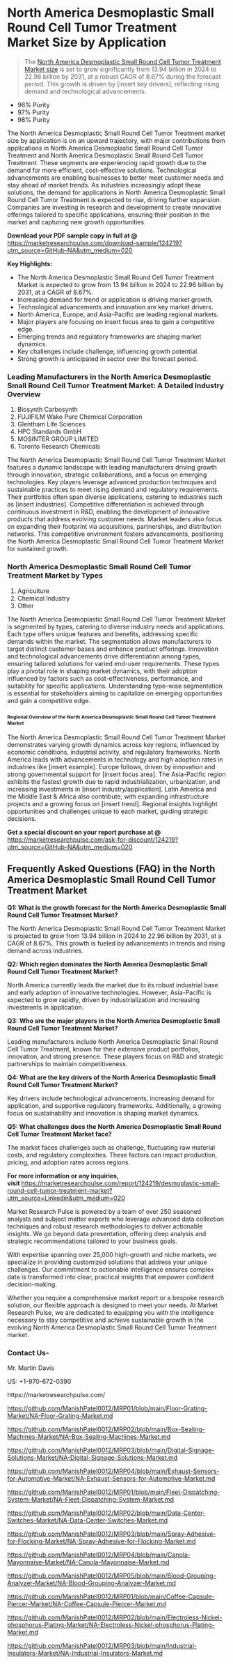 <h1>North America Desmoplastic Small Round Cell Tumor Treatment Market&nbsp;Size by Application</h1><blockquote><p>The <a href="https://marketresearchpulse.com/download-sample/124219?utm_source=GitHub-NA&amp;utm_medium=020">North America Desmoplastic Small Round Cell Tumor Treatment Market size</a> is set to grow significantly from 13.94 billion in 2024 to 22.96 billion by 2031, at a robust CAGR of 8.67% during the forecast period. This growth is driven by [insert key drivers], reflecting rising demand and technological advancements.</p></blockquote><ul><li>96% Purity<li> 97% Purity<li> 98% Purity</li></ul><p>The North America Desmoplastic Small Round Cell Tumor Treatment market size by application is on an upward trajectory, with major contributions from applications in North America Desmoplastic Small Round Cell Tumor Treatment and North America Desmoplastic Small Round Cell Tumor Treatment. These segments are experiencing rapid growth due to the demand for more efficient, cost-effective solutions. Technological advancements are enabling businesses to better meet customer needs and stay ahead of market trends. As industries increasingly adopt these solutions, the demand for applications in North America Desmoplastic Small Round Cell Tumor Treatment is expected to rise, driving further expansion. Companies are investing in research and development to create innovative offerings tailored to specific applications, ensuring their position in the market and capturing new growth opportunities.</p><p><strong>Download your PDF sample copy in full at @ </strong><a href="https://marketresearchpulse.com/download-sample/124219?utm_source=GitHub-NA&amp;utm_medium=020">https://marketresearchpulse.com/download-sample/124219?utm_source=GitHub-NA&amp;utm_medium=020</a></p><p><strong>Key Highlights: </strong></p><ul><li>The North America Desmoplastic Small Round Cell Tumor Treatment Market is expected to grow from 13.94 billion in 2024 to 22.96 billion by 2031, at a CAGR of 8.67%.</li><li>Increasing demand for trend or application is driving market growth.</li><li>Technological advancements and innovation are key market drivers.</li><li>North America, Europe, and Asia-Pacific are leading regional markets.</li><li>Major players are focusing on insert focus area to gain a competitive edge.</li><li>Emerging trends and regulatory frameworks are shaping market dynamics.</li><li>Key challenges include challenge, influencing growth potential.</li><li>Strong growth is anticipated in sector over the forecast period.</li></ul><h3>Leading Manufacturers in the North America Desmoplastic Small Round Cell Tumor Treatment Market: A Detailed Industry Overview</h3><ol><li>Biosynth Carbosynth</li><li>FUJIFILM Wako Pure Chemical Corporation</li><li>Glentham Life Sciences</li><li>HPC Standards GmbH</li><li>MOSINTER GROUP LIMITED</li><li>Toronto Research Chemicals</li></ol><div class="flex max-w-full flex-col flex-grow"><div class="min-h-8 text-message flex w-full flex-col items-end gap-2 whitespace-normal break-words [.text-message+&amp;]:mt-5" dir="auto" data-message-author-role="assistant" data-message-id="fd8432e4-4910-450d-b182-61b7bfb0a01f" data-message-model-slug="gpt-4o"><div class="flex w-full flex-col gap-1 empty:hidden first:pt-[3px]"><div class="markdown prose w-full break-words dark:prose-invert light"><p>The North America Desmoplastic Small Round Cell Tumor Treatment Market features a dynamic landscape with leading manufacturers driving growth through innovation, strategic collaborations, and a focus on emerging technologies. Key players leverage advanced production techniques and sustainable practices to meet rising demand and regulatory requirements. Their portfolios often span diverse applications, catering to industries such as [insert industries]. Competitive differentiation is achieved through continuous investment in R&amp;D, enabling the development of innovative products that address evolving customer needs. Market leaders also focus on expanding their footprint via acquisitions, partnerships, and distribution networks. This competitive environment fosters advancements, positioning the North America Desmoplastic Small Round Cell Tumor Treatment Market for sustained growth.</p></div></div></div></div><h3>North America Desmoplastic Small Round Cell Tumor Treatment Market by Types</h3><ol><li>Agriculture<li> Chemical Industry<li> Other</li></ol><div class="flex max-w-full flex-col flex-grow"><div class="min-h-8 text-message flex w-full flex-col items-end gap-2 whitespace-normal break-words [.text-message+&amp;]:mt-5" dir="auto" data-message-author-role="assistant" data-message-id="084470be-0bb7-4664-bddf-5156b4f41249" data-message-model-slug="gpt-4o-mini"><div class="flex w-full flex-col gap-1 empty:hidden first:pt-[3px]"><div class="markdown prose w-full break-words dark:prose-invert light"><p>The North America Desmoplastic Small Round Cell Tumor Treatment Market is segmented by types, catering to diverse industry needs and applications. Each type offers unique features and benefits, addressing specific demands within the market. The segmentation allows manufacturers to target distinct customer bases and enhance product offerings. Innovation and technological advancements drive differentiation among types, ensuring tailored solutions for varied end-user requirements. These types play a pivotal role in shaping market dynamics, with their adoption influenced by factors such as cost-effectiveness, performance, and suitability for specific applications. Understanding type-wise segmentation is essential for stakeholders aiming to capitalize on emerging opportunities and gain a competitive edge.</p></div></div></div></div><h3><span style="font-size: 11px;">Regional Overview of the North America Desmoplastic Small Round Cell Tumor Treatment Market</span></h3><div class="flex max-w-full flex-col flex-grow"><div class="min-h-8 text-message flex w-full flex-col items-end gap-2 whitespace-normal break-words [.text-message+&amp;]:mt-5" dir="auto" data-message-author-role="assistant" data-message-id="e9038762-ce64-4e30-91c9-9bd413514231" data-message-model-slug="gpt-4o-mini"><div class="flex w-full flex-col gap-1 empty:hidden first:pt-[3px]"><div class="markdown prose w-full break-words dark:prose-invert light"><p>The North America Desmoplastic Small Round Cell Tumor Treatment Market demonstrates varying growth dynamics across key regions, influenced by economic conditions, industrial activity, and regulatory frameworks. North America leads with advancements in technology and high adoption rates in industries like [insert example]. Europe follows, driven by innovation and strong governmental support for [insert focus area]. The Asia-Pacific region exhibits the fastest growth due to rapid industrialization, urbanization, and increasing investments in [insert industry/application]. Latin America and the Middle East &amp; Africa also contribute, with expanding infrastructure projects and a growing focus on [insert trend]. Regional insights highlight opportunities and challenges unique to each market, guiding strategic decisions.</p></div></div></div></div><p><strong>Get a special discount on your report purchase at @ </strong><a href="https://marketresearchpulse.com/ask-for-discount/124219?utm_source=GitHub-NA&amp;utm_medium=020">https://marketresearchpulse.com/ask-for-discount/124219?utm_source=GitHub-NA&amp;utm_medium=020</a></p><h2>Frequently Asked Questions (FAQ) in the North America Desmoplastic Small Round Cell Tumor Treatment Market</h2><p><strong>Q1: What is the growth forecast for the North America Desmoplastic Small Round Cell Tumor Treatment Market?</strong></p><p>The North America Desmoplastic Small Round Cell Tumor Treatment Market is projected to grow from 13.94 billion in 2024 to 22.96 billion by 2031, at a CAGR of 8.67%. This growth is fueled by advancements in trends and rising demand across industries.</p><p><strong>Q2: Which region dominates the North America Desmoplastic Small Round Cell Tumor Treatment Market?</strong></p><p>North America currently leads the market due to its robust industrial base and early adoption of innovative technologies. However, Asia-Pacific is expected to grow rapidly, driven by industrialization and increasing investments in application.</p><p><strong>Q3: Who are the major players in the North America Desmoplastic Small Round Cell Tumor Treatment Market?</strong></p><p>Leading manufacturers include North America Desmoplastic Small Round Cell Tumor Treatment, known for their extensive product portfolios, innovation, and strong presence. These players focus on R&amp;D and strategic partnerships to maintain competitiveness.</p><p><strong>Q4: What are the key drivers of the North America Desmoplastic Small Round Cell Tumor Treatment Market?</strong></p><p>Key drivers include technological advancements, increasing demand for application, and supportive regulatory frameworks. Additionally, a growing focus on sustainability and innovation is shaping market dynamics.</p><p><strong>Q5: What challenges does the North America Desmoplastic Small Round Cell Tumor Treatment Market face?</strong></p><p>The market faces challenges such as challenge, fluctuating raw material costs, and regulatory complexities. These factors can impact production, pricing, and adoption rates across regions.</p><p><strong>For more information or any inquiries, visit&nbsp;</strong><a href="https://marketresearchpulse.com/report/124219/desmoplastic-small-round-cell-tumor-treatment-market?utm_source=Linkedin&utm_medium=020">https://marketresearchpulse.com/report/124219/desmoplastic-small-round-cell-tumor-treatment-market?utm_source=Linkedin&utm_medium=020</a></p><p>Market Research Pulse is powered by a team of over 250 seasoned analysts and subject matter experts who leverage advanced data collection techniques and robust research methodologies to deliver actionable insights. We go beyond data presentation, offering deep analysis and strategic recommendations tailored to your business goals.</p><p>With expertise spanning over 25,000 high-growth and niche markets, we specialize in providing customized solutions that address your unique challenges. Our commitment to actionable intelligence ensures complex data is transformed into clear, practical insights that empower confident decision-making.</p><p>Whether you require a comprehensive market report or a bespoke research solution, our flexible approach is designed to meet your needs. At Market Research Pulse, we are dedicated to equipping you with the intelligence necessary to stay competitive and achieve sustainable growth in the evolving North America Desmoplastic Small Round Cell Tumor Treatment market.</p><h3><strong>Contact Us-</strong></h3><p>Mr. Martin Davis</p><p>US: +1-970-672-0390</p><p>https://marketresearchpulse.com/</p><p><a href="https://github.com/ManishPatel0012/MRP01/blob/main/Floor-Grating-Market/NA-Floor-Grating-Market.md">https://github.com/ManishPatel0012/MRP01/blob/main/Floor-Grating-Market/NA-Floor-Grating-Market.md</a></p><p><a href="https://github.com/ManishPatel0012/MRP02/blob/main/Box-Sealing-Machines-Market/NA-Box-Sealing-Machines-Market.md">https://github.com/ManishPatel0012/MRP02/blob/main/Box-Sealing-Machines-Market/NA-Box-Sealing-Machines-Market.md</a></p><p><a href="https://github.com/ManishPatel0012/MRP03/blob/main/Digital-Signage-Solutions-Market/NA-Digital-Signage-Solutions-Market.md">https://github.com/ManishPatel0012/MRP03/blob/main/Digital-Signage-Solutions-Market/NA-Digital-Signage-Solutions-Market.md</a></p><p><a href="https://github.com/ManishPatel0012/MRP04/blob/main/Exhaust-Sensors-for-Automotive-Market/NA-Exhaust-Sensors-for-Automotive-Market.md">https://github.com/ManishPatel0012/MRP04/blob/main/Exhaust-Sensors-for-Automotive-Market/NA-Exhaust-Sensors-for-Automotive-Market.md</a></p><p><a href="https://github.com/ManishPatel0012/MRP01/blob/main/Fleet-Dispatching-System-Market/NA-Fleet-Dispatching-System-Market.md">https://github.com/ManishPatel0012/MRP01/blob/main/Fleet-Dispatching-System-Market/NA-Fleet-Dispatching-System-Market.md</a></p><p><a href="https://github.com/ManishPatel0012/MRP02/blob/main/Data-Center-Switches-Market/NA-Data-Center-Switches-Market.md">https://github.com/ManishPatel0012/MRP02/blob/main/Data-Center-Switches-Market/NA-Data-Center-Switches-Market.md</a></p><p><a href="https://github.com/ManishPatel0012/MRP03/blob/main/Spray-Adhesive-for-Flocking-Market/NA-Spray-Adhesive-for-Flocking-Market.md">https://github.com/ManishPatel0012/MRP03/blob/main/Spray-Adhesive-for-Flocking-Market/NA-Spray-Adhesive-for-Flocking-Market.md</a></p><p><a href="https://github.com/ManishPatel0012/MRP04/blob/main/Canola-Mayonnaise-Market/NA-Canola-Mayonnaise-Market.md">https://github.com/ManishPatel0012/MRP04/blob/main/Canola-Mayonnaise-Market/NA-Canola-Mayonnaise-Market.md</a></p><p><a href="https://github.com/ManishPatel0012/MRP05/blob/main/Blood-Grouping-Analyzer-Market/NA-Blood-Grouping-Analyzer-Market.md">https://github.com/ManishPatel0012/MRP05/blob/main/Blood-Grouping-Analyzer-Market/NA-Blood-Grouping-Analyzer-Market.md</a></p><p><a href="https://github.com/ManishPatel0012/MRP01/blob/main/Coffee-Capsule-Piercer-Market/NA-Coffee-Capsule-Piercer-Market.md">https://github.com/ManishPatel0012/MRP01/blob/main/Coffee-Capsule-Piercer-Market/NA-Coffee-Capsule-Piercer-Market.md</a></p><p><a href="https://github.com/ManishPatel0012/MRP02/blob/main/Electroless-Nickel-phosphorus-Plating-Market/NA-Electroless-Nickel-phosphorus-Plating-Market.md">https://github.com/ManishPatel0012/MRP02/blob/main/Electroless-Nickel-phosphorus-Plating-Market/NA-Electroless-Nickel-phosphorus-Plating-Market.md</a></p><p><a href="https://github.com/ManishPatel0012/MRP03/blob/main/Industrial-Insulators-Market/NA-Industrial-Insulators-Market.md">https://github.com/ManishPatel0012/MRP03/blob/main/Industrial-Insulators-Market/NA-Industrial-Insulators-Market.md</a></p>
